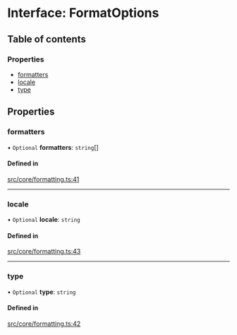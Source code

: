 # Interface: FormatOptions

## Table of contents

### Properties

- [formatters](../wiki/FormatOptions#formatters)
- [locale](../wiki/FormatOptions#locale)
- [type](../wiki/FormatOptions#type)

## Properties

### formatters

• `Optional` **formatters**: `string`[]

#### Defined in

[src/core/formatting.ts:41](https://github.com/decisively-io/interview-sdk/blob/ad2fd5d/src/core/formatting.ts#L41)

___

### locale

• `Optional` **locale**: `string`

#### Defined in

[src/core/formatting.ts:43](https://github.com/decisively-io/interview-sdk/blob/ad2fd5d/src/core/formatting.ts#L43)

___

### type

• `Optional` **type**: `string`

#### Defined in

[src/core/formatting.ts:42](https://github.com/decisively-io/interview-sdk/blob/ad2fd5d/src/core/formatting.ts#L42)
